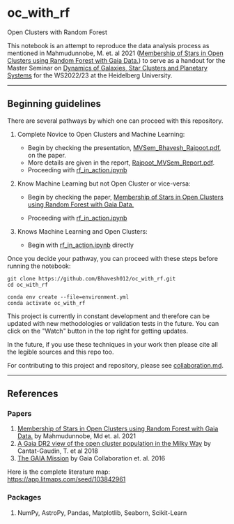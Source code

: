 # oc_with_rf

Open Clusters with Random Forest

This notebook is an attempt to reproduce the data analysis process as mentioned in Mahmudunnobe, M. et. al 2021 ([Membership of Stars in Open Clusters using Random Forest with Gaia Data.](https://doi.org/10.1140/epjs/s11734-021-00205-x)) to serve as a handout for the Master Seminar on [Dynamics of Galaxies, Star Clusters and Planetary Systems](https://wwwstaff.ari.uni-heidelberg.de/just/teaching/WS22/MVSem/) for the WS2022/23 at the Heidelberg University.

---
## Beginning guidelines

There are several pathways by which one can proceed with this repository.

1. Complete Novice to Open Clusters and Machine Learning:
   - Begin by checking the presentation, [MVSem_Bhavesh_Rajpoot.pdf](MVSem_Bhavesh_Rajpoot.pdf), on the paper.
   - More details are given in the report, [Rajpoot_MVSem_Report.pdf](Rajpoot_MVSem_Report.pdf).
   - Proceeding with [rf_in_action.ipynb](rf_in_action.ipynb)
  
2. Know Machine Learning but not Open Cluster or vice-versa:
   - Begin by checking the paper, [Membership of Stars in Open Clusters using Random Forest with Gaia Data.](https://doi.org/10.1140/epjs/s11734-021-00205-x)
  
   - Proceeding with [rf_in_action.ipynb](rf_in_action.ipynb)
  
3. Knows Machine Learning and Open Clusters:
   - Begin with [rf_in_action.ipynb](rf_in_action.ipynb) directly

Once you decide your pathway, you can proceed with these steps before running the notebook:

```
git clone https://github.com/Bhavesh012/oc_with_rf.git
cd oc_with_rf
```
```
conda env create --file=environment.yml
conda activate oc_with_rf
```

This project is currently in constant development and therefore can be updated with new methodologies or validation tests in the future. You can click on the "Watch" button in the top right for getting updates.

In the future, if you use these techniques in your work then please cite all the legible sources and this repo too.

For contributing to this project and repository, please see [collaboration.md](collaboration.md).

---
## References

### Papers

1. [Membership of Stars in Open Clusters using Random Forest with Gaia Data.](https://doi.org/10.1140/epjs/s11734-021-00205-x) by Mahmudunnobe, Md et. al. 2021
2. [A Gaia DR2 view of the open cluster population in the Milky Way](https://ui.adsabs.harvard.edu/abs/2018A%26A...618A..93C/abstract) by Cantat-Gaudin, T. et al 2018
3. [The GAIA Mission](https://ui.adsabs.harvard.edu/#abs/2016A%26A...595A...1G) by Gaia Collaboration et. al. 2016

Here is the complete literature map: https://app.litmaps.com/seed/103842961

### Packages

1. NumPy, AstroPy, Pandas, Matplotlib, Seaborn, Scikit-Learn
